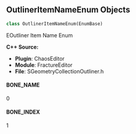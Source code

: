 ## OutlinerItemNameEnum Objects

```python
class OutlinerItemNameEnum(EnumBase)
```

EOutliner Item Name Enum

**C++ Source:**

- **Plugin**: ChaosEditor
- **Module**: FractureEditor
- **File**: SGeometryCollectionOutliner.h

<a id="unreal.OutlinerItemNameEnum.BONE_NAME"></a>

#### BONE_NAME

0

<a id="unreal.OutlinerItemNameEnum.BONE_INDEX"></a>

#### BONE_INDEX

1

<a id="unreal.DataSortTypeEnum"></a>